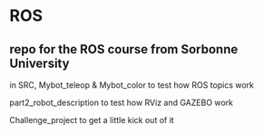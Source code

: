 # ROS
repo for the ROS course from Sorbonne University
------
in SRC, 
Mybot_teleop & Mybot_color to test how ROS topics work

part2_robot_description to test how RViz and GAZEBO work

Challenge_project to get a little kick out of it 

